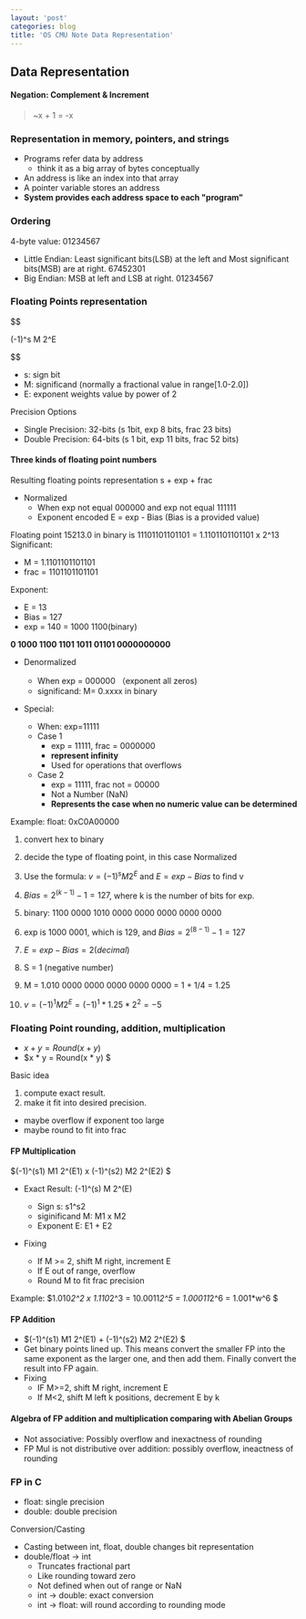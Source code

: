 ```yaml
---
layout: 'post'
categories: blog
title: 'OS CMU Note Data Representation' 
---
```


## Data Representation

#### Negation: Complement & Increment

> ~x + 1 = -x

### Representation in memory, pointers, and strings

* Programs refer data by address
  * think it as a big array of bytes conceptually
* An address is like an index into that array
* A pointer variable stores an address
* **System provides each address space to each "program"**

### Ordering

4-byte value: 01234567

* Little Endian: Least significant bits(LSB) at the left and Most significant bits(MSB) are at right. 67452301
* Big Endian: MSB at left and LSB at right. 01234567

### Floating Points representation

$$

(-1)^s M 2^E

$$

* s: sign bit
* M: significand (normally a fractional value in range[1.0-2.0])
* E: exponent weights value by power of 2

Precision Options

* Single Precision: 32-bits (s 1bit, exp 8 bits, frac 23 bits)
* Double Precision: 64-bits (s 1 bit, exp 11 bits, frac 52 bits)

#### Three kinds of floating point numbers

Resulting floating points representation s + exp + frac

* Normalized
  * When exp not equal 000000 and exp not equal 111111
  * Exponent encoded E = exp - Bias (Bias is a provided value)

Floating point 15213.0 in binary is 11101101101101 = 1.1101101101101 x 2^13
Significant: 

* M =   1.1101101101101 
* frac = 1101101101101 

Exponent: 

* E = 13
* Bias = 127
* exp = 140 = 1000 1100(binary)

**0 1000 1100 1101 1011 01101 0000000000**

* Denormalized
  * When exp = 000000 （exponent all zeros)
  * significand: M= 0.xxxx in binary
  
* Special:
  * When: exp=11111
  * Case 1 
    * exp = 11111, frac = 0000000
    * **represent infinity**
    * Used for operations that overflows
  * Case 2
    * exp = 11111, frac not = 00000
    * Not a Number (NaN)
    * **Represents the case when no numeric value can be determined**

Example: float: 0xC0A00000

1. convert hex to binary
2. decide the type of floating point, in this case Normalized
3. Use the formula: $v = (-1)^s M 2^E$ and  $E= exp - Bias$ to find v
4. $Bias = 2^(k-1) - 1 = 127$, where k is the number of bits for exp.

1. binary: 1100 0000 1010 0000 0000 0000 0000 0000
2. exp is 1000 0001, which is 129, and $Bias = 2^(8-1)-1=127$ 
3. $E = exp - Bias = 2 (decimal)$
4. S = 1 (negative number)
5. M = 1.010 0000 0000 0000 0000 0000 = 1 + 1/4 = 1.25
6. $v = (-1)^1 M 2^E = (-1)^1 * 1.25 * 2^2 = -5$

### Floating Point rounding, addition, multiplication

* $x + y = Round(x + y)$
* $x * y = Round(x * y) $

Basic idea

1. compute exact result.
2. make it fit into desired precision.
  * maybe overflow if exponent too large
  * maybe round to fit into frac

#### FP Multiplication

$(-1)^(s1) M1 2^(E1) x (-1)^(s2) M2 2^(E2) $

* Exact Result: (-1)^(s) M 2^(E)
  * Sign s: s1^s2
  * siginificand M: M1 x M2
  * Exponent E: E1 + E2

* Fixing
  * If M >= 2, shift M right, increment E
  * If E out of range, overflow
  * Round M to fit frac precision

Example: $1.010*2^2 x 1.110*2^3 = 10.0011*2^5 = 1.00011*2^6 = 1.001*w^6 $

#### FP Addition

* $(-1)^(s1) M1 2^(E1) + (-1)^(s2) M2 2^(E2) $
* Get binary points lined up. This means convert the smaller FP into the same exponent as the larger one, and then add them. Finally convert the result into FP again.
* Fixing
  * IF M>=2, shift M right, increment E
  * If M<2, shift M left k positions, decrement E by k 

#### Algebra of FP addition and multiplication comparing with Abelian Groups

* Not associative: Possibly overflow and inexactness of rounding
* FP Mul is not distributive over addition: possibly overflow, ineactness of rounding

### FP in C

* float: single precision
* double: double precision

Conversion/Casting

* Casting between int, float, double changes bit representation
* double/float -> int
  * Truncates fractional part
  * Like rounding toward zero
  * Not defined when out of range or NaN
  * int -> double: exact conversion
  * int -> float: will round according to rounding mode